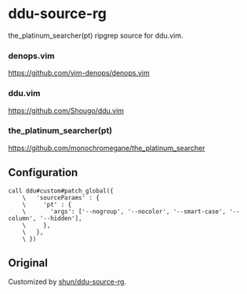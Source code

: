 # ddu-source-rg

the_platinum_searcher(pt) ripgrep source for ddu.vim.

### denops.vim

https://github.com/vim-denops/denops.vim

### ddu.vim

https://github.com/Shougo/ddu.vim

### the_platinum_searcher(pt)

https://github.com/monochromegane/the_platinum_searcher

## Configuration

```
call ddu#custom#patch_global({
    \   'sourceParams' : {
    \     'pt' : {
    \       'args': ['--nogroup', '--nocolor', '--smart-case', '--column', '--hidden'],
    \     },
    \   },
    \ })
```

## Original

Customized by [shun/ddu-source-rg](https://github.com/shun/ddu-source-rg).
